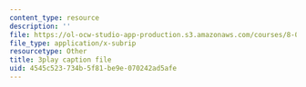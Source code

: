 ```yaml
---
content_type: resource
description: ''
file: https://ol-ocw-studio-app-production.s3.amazonaws.com/courses/8-01sc-classical-mechanics-fall-2016/4545c523734b5f81be9e070242ad5afe_S9_Oe51XkVY.vtt
file_type: application/x-subrip
resourcetype: Other
title: 3play caption file
uid: 4545c523-734b-5f81-be9e-070242ad5afe
---
```

